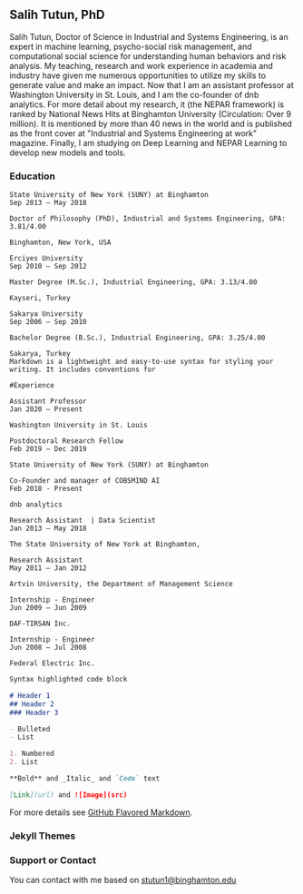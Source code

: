 ## Salih Tutun, PhD

Salih Tutun, Doctor of Science in Industrial and Systems Engineering, is an expert in machine learning, psycho-social risk management, and computational social science for understanding human behaviors and risk analysis. My teaching, research and work experience in academia and industry have given me numerous opportunities to utilize my skills to generate value and make an impact. Now that I am an assistant professor at Washington University in St. Louis, and I am the co-founder of dnb analytics. For more detail about my research, it (the NEPAR framework) is ranked by National News Hits at Binghamton University (Circulation: Over 9 million). It is mentioned by more than 40 news in the world and is published as the front cover at "Industrial and Systems Engineering at work" magazine. Finally, I am studying on Deep Learning and NEPAR Learning to develop new models and tools.

### Education
```
State University of New York (SUNY) at Binghamton                                                                                                                         Sep 2013 – May 2018

Doctor of Philosophy (PhD), Industrial and Systems Engineering, GPA: 3.81/4.00

Binghamton, New York, USA

Erciyes University                                                                                                                                                                                     Sep 2010 – Sep 2012

Master Degree (M.Sc.), Industrial Engineering, GPA: 3.13/4.00

Kayseri, Turkey

Sakarya University                                                                                                                                                                                    Sep 2006 – Sep 2010

Bachelor Degree (B.Sc.), Industrial Engineering, GPA: 3.25/4.00

Sakarya, Turkey
Markdown is a lightweight and easy-to-use syntax for styling your writing. It includes conventions for
```

```
#Experience

Assistant Professor                                                                                                                                                                                    Jan 2020 – Present

Washington University in St. Louis

Postdoctoral Research Fellow                                                                                                                                                                  Feb 2019 – Dec 2019

State University of New York (SUNY) at Binghamton

Co-Founder and manager of COBSMIND AI                                                                                                                                            Feb 2018 - Present

dnb analytics                                                                                                                                         

Research Assistant  | Data Scientist                                                                                                                                                         Jan 2013 – May 2018

The State University of New York at Binghamton, 

Research Assistant                                                                                                                                                                                     May 2011 – Jan 2012

Artvin University, the Department of Management Science

Internship - Engineer                                                                                                                                                                                 Jun 2009 – Jun 2009

DAF-TIRSAN Inc.

Internship - Engineer                                                                                                                                                                                 Jun 2008 – Jul 2008

Federal Electric Inc.
```
```markdown
Syntax highlighted code block

# Header 1
## Header 2
### Header 3

- Bulleted
- List

1. Numbered
2. List

**Bold** and _Italic_ and `Code` text

[Link](url) and ![Image](src)
```

For more details see [GitHub Flavored Markdown](https://guides.github.com/features/mastering-markdown/).

### Jekyll Themes


### Support or Contact

You can contact with me based on stutun1@binghamton.edu

